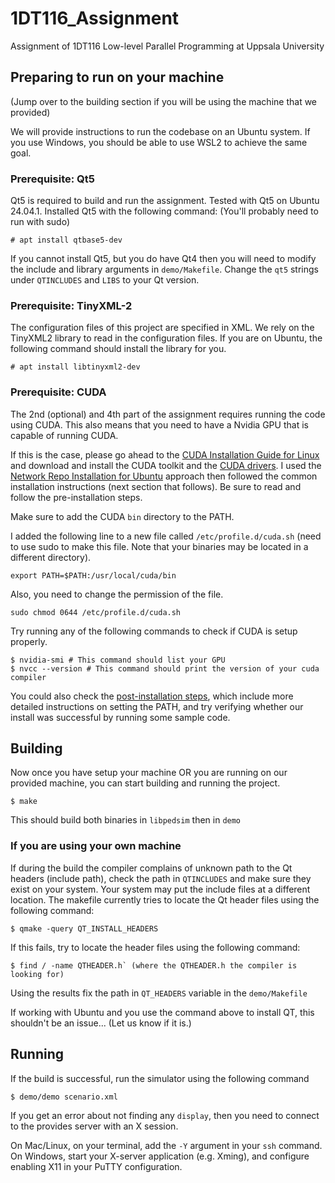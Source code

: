 # 1DT116\_Assignment
Assignment of 1DT116 Low-level Parallel Programming at Uppsala University

## Preparing to run on your machine

(Jump over to the building section if you will be using the machine that we provided)

We will provide instructions to run the codebase on an Ubuntu system.
If you use Windows, you should be able to use WSL2 to achieve the same goal.

### Prerequisite: Qt5

Qt5 is required to build and run the assignment. Tested with Qt5 on Ubuntu
24.04.1. Installed Qt5 with the following command: (You'll probably need to run with sudo)

```
# apt install qtbase5-dev
```

If you cannot install Qt5, but you do have Qt4 then you will need to modify
the include and library arguments in `demo/Makefile`. Change the `qt5` strings
under `QTINCLUDES` and `LIBS` to your Qt version.

### Prerequisite: TinyXML-2

The configuration files of this project are specified in XML. We rely on the TinyXML2 library to read in the configuration files.
If you are on Ubuntu, the following command should install the library for you.

```
# apt install libtinyxml2-dev
```

### Prerequisite: CUDA

The 2nd (optional) and 4th part of the assignment requires running the code using CUDA. 
This also means that you need to have a Nvidia GPU that is capable of running CUDA.

If this is the case, please go ahead to the [CUDA Installation Guide for Linux](https://docs.nvidia.com/cuda/cuda-installation-guide-linux/) and download and install the CUDA toolkit and the [CUDA drivers](https://docs.nvidia.com/datacenter/tesla/driver-installation-guide/index.html).
I used the [Network Repo Installation for Ubuntu](https://docs.nvidia.com/cuda/cuda-installation-guide-linux/#network-repo-installation-for-ubuntu) approach then followed the common installation instructions (next section that follows). Be sure to read and follow the pre-installation steps.

Make sure to add the CUDA `bin` directory to the PATH. 

I added the following line to a new file called `/etc/profile.d/cuda.sh` (need to use sudo to make this file. Note that your binaries may be located in a different directory).

```
export PATH=$PATH:/usr/local/cuda/bin
```

Also, you need to change the permission of the file.

```
sudo chmod 0644 /etc/profile.d/cuda.sh
```

Try running any of the following commands to check if CUDA is setup properly.

```
$ nvidia-smi # This command should list your GPU
$ nvcc --version # This command should print the version of your cuda compiler
```

You could also check the [post-installation steps](https://docs.nvidia.com/cuda/cuda-installation-guide-linux/#post-installation-actions), which include more detailed instructions on setting the PATH, and try verifying whether our install was successful by running some sample code.


## Building
Now once you have setup your machine OR you are running on our provided machine, you can start building and running the project.

```
$ make
```

This should build both binaries in `libpedsim` then in `demo`

### If you are using your own machine

If during the build the compiler complains of unknown path to the Qt headers
(include path), check the path in `QTINCLUDES` and make sure they exist on
your system. Your system may put the include files at a different location.
The makefile currently tries to locate the Qt header files using the following
command:
```
$ qmake -query QT_INSTALL_HEADERS
```

If this fails, try to locate the header files using the following command:
```
$ find / -name QTHEADER.h` (where the QTHEADER.h the compiler is looking for)
```
Using the results fix the path in `QT_HEADERS` variable in the `demo/Makefile`

If working with Ubuntu and you use the command above to install QT, this shouldn't be an issue... (Let us know if it is.)


## Running
If the build is successful, run the simulator using the following command

```
$ demo/demo scenario.xml
```

If you get an error about not finding any `display`, then you need to connect
to the provides server with an X session.

On Mac/Linux, on your terminal, add the `-Y` argument in your `ssh` command.
On Windows, start your X-server application (e.g. Xming), and configure
enabling X11 in your PuTTY configuration.

